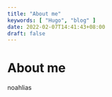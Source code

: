 ```yaml
---
title: "About me"
keywords: [ "Hugo", "blog" ]
date: 2022-02-07T14:41:43+08:00
draft: false
---
```


# About me

noahlias